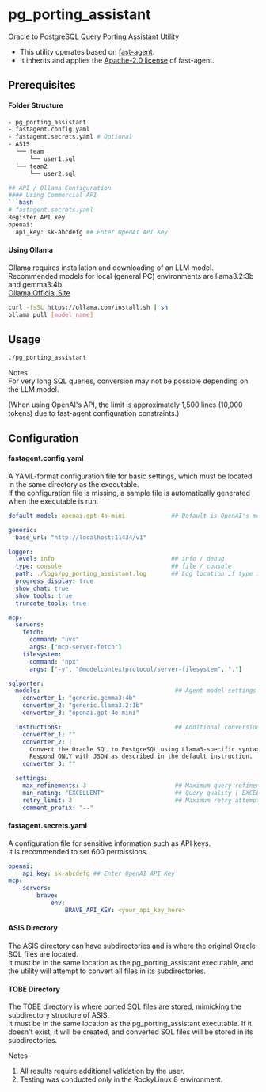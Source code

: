 # pg_porting_assistant
Oracle to PostgreSQL Query Porting Assistant Utility  
* This utility operates based on [fast-agent](https://github.com/evalstate/fast-agent).  
* It inherits and applies the [Apache-2.0 license](LICENSE) of fast-agent.

## Prerequisites
#### Folder Structure
```bash
- pg_porting_assistant
- fastagent.config.yaml
- fastagent.secrets.yaml # Optional
- ASIS
  └── team
      └── user1.sql
  └── team2
      └── user2.sql

## API / Ollama Configuration
#### Using Commercial API
```bash
# fastagent.secrets.yaml
Register API key
openai:
  api_key: sk-abcdefg ## Enter OpenAI API Key
```

#### Using Ollama
Ollama requires installation and downloading of an LLM model.  
Recommended models for local (general PC) environments are llama3.2:3b and gemma3:4b.  
[Ollama Official Site](https://ollama.com/)  
```bash
curl -fsSL https://ollama.com/install.sh | sh
ollama pull [model_name]
```

## Usage
```bash
./pg_porting_assistant
```
Notes  
For very long SQL queries, conversion may not be possible depending on the LLM model.

(When using OpenAI's API, the limit is approximately 1,500 lines (10,000 tokens) due to fast-agent configuration constraints.)

## Configuration
#### fastagent.config.yaml
A YAML-format configuration file for basic settings, which must be located in the same directory as the executable.  
If the configuration file is missing, a sample file is automatically generated when the executable is run.  
```yaml
default_model: openai.gpt-4o-mini             ## Default is OpenAI's model, requires OpenAI API key.

generic:
  base_url: "http://localhost:11434/v1"

logger:
  level: info                                 ## info / debug
  type: console                               ## file / console
  path: ./logs/pg_porting_assistant.log       ## Log location if type is file
  progress_display: true
  show_chat: true
  show_tools: true
  truncate_tools: true

mcp:
  servers:
    fetch:
      command: "uvx"
      args: ["mcp-server-fetch"]
    filesystem:
      command: "npx"
      args: ["-y", "@modelcontextprotocol/server-filesystem", "."]

sqlporter:
  models:                                      ## Agent model settings for converters
    converter_1: "generic.gemma3:4b"
    converter_2: "generic.llama3.2:1b"
    converter_3: "openai.gpt-4o-mini"

  instructions:                                ## Additional conversion rules for converters
    converter_1: ""
    converter_2: |
      Convert the Oracle SQL to PostgreSQL using Llama3-specific syntax rules.
      Respond ONLY with JSON as described in the default instruction.
    converter_3: ""

  settings:
    max_refinements: 3                         ## Maximum query refinement attempts
    min_rating: "EXCELLENT"                    ## Query quality [ EXCELLENT / GOOD ]
    retry_limit: 3                             ## Maximum retry attempts
    comment_prefix: "--"
```

#### fastagent.secrets.yaml
A configuration file for sensitive information such as API keys.  
It is recommended to set 600 permissions.  
```yaml
openai:
    api_key: sk-abcdefg ## Enter OpenAI API Key
mcp:
    servers:
        brave:
            env:
                BRAVE_API_KEY: <your_api_key_here>
```

#### ASIS Directory
The ASIS directory can have subdirectories and is where the original Oracle SQL files are located.  
It must be in the same location as the pg_porting_assistant executable, and the utility will attempt to convert all files in its subdirectories.  

#### TOBE Directory
The TOBE directory is where ported SQL files are stored, mimicking the subdirectory structure of ASIS.  
It must be in the same location as the pg_porting_assistant executable. If it doesn't exist, it will be created, and converted SQL files will be stored in its subdirectories.  

Notes  
1. All results require additional validation by the user.
2. Testing was conducted only in the RockyLinux 8 environment.
